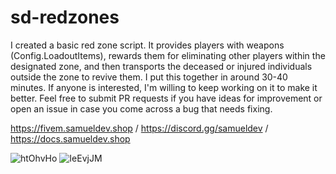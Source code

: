 # sd-redzones

I created a basic red zone script. It provides players with weapons (Config.LoadoutItems), rewards them for eliminating other players within the designated zone, and then transports the deceased or injured individuals outside the zone to revive them. I put this together in around 30-40 minutes. If anyone is interested, I'm willing to keep working on it to make it better. Feel free to submit PR requests if you have ideas for improvement or open an issue in case you come across a bug that needs fixing.

https://fivem.samueldev.shop / https://discord.gg/samueldev / https://docs.samueldev.shop


![htOhvHo](https://github.com/Samuels-Development/sd-redzones/assets/99494967/17fca3dd-4477-4579-aede-610b9baa542f)
![IeEvjJM](https://github.com/Samuels-Development/sd-redzones/assets/99494967/c6ecbcab-afdd-46ac-bc21-0e0fa9c27858)
